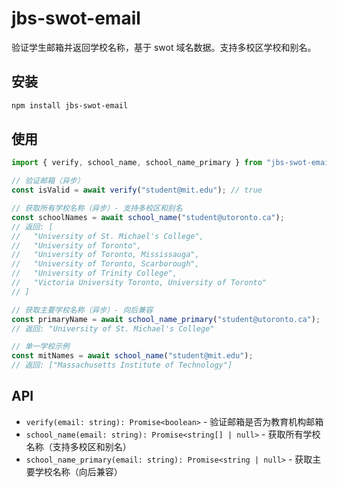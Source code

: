 # jbs-swot-email

验证学生邮箱并返回学校名称，基于 swot 域名数据。支持多校区学校和别名。

## 安装

```bash
npm install jbs-swot-email
```

## 使用

```javascript
import { verify, school_name, school_name_primary } from "jbs-swot-email";

// 验证邮箱（异步）
const isValid = await verify("student@mit.edu"); // true

// 获取所有学校名称（异步）- 支持多校区和别名
const schoolNames = await school_name("student@utoronto.ca");
// 返回: [
//   "University of St. Michael's College",
//   "University of Toronto",
//   "University of Toronto, Mississauga",
//   "University of Toronto, Scarborough",
//   "University of Trinity College",
//   "Victoria University Toronto, University of Toronto"
// ]

// 获取主要学校名称（异步）- 向后兼容
const primaryName = await school_name_primary("student@utoronto.ca");
// 返回: "University of St. Michael's College"

// 单一学校示例
const mitNames = await school_name("student@mit.edu");
// 返回: ["Massachusetts Institute of Technology"]
```

## API

- `verify(email: string): Promise<boolean>` - 验证邮箱是否为教育机构邮箱
- `school_name(email: string): Promise<string[] | null>` - 获取所有学校名称（支持多校区和别名）
- `school_name_primary(email: string): Promise<string | null>` - 获取主要学校名称（向后兼容）
